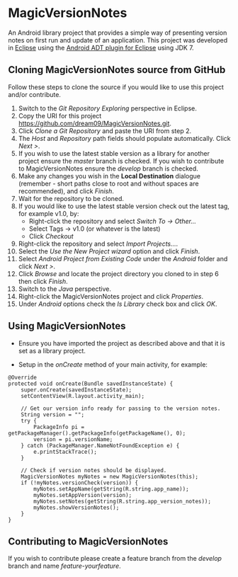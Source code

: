 MagicVersionNotes
=================
An Android library project that provides a simple way of presenting version notes on first run and update of an application.  This project was developed in [Eclipse](http://www.eclipse.org/downloads/) using the [Android ADT plugin for Eclipse](http://developer.android.com/sdk/installing/installing-adt.html) using JDK 7.


Cloning MagicVersionNotes source from GitHub
--------------------------------------------
Follow these steps to clone the source if you would like to use this project and/or contribute.

1. Switch to the *Git Repository Exploring* perspective in Eclipse.
2. Copy the URI for this project https://github.com/dream09/MagicVersionNotes.git.
3. Click *Clone a Git Repository* and paste the URI from step 2.
4. The *Host* and *Repository* path fields should populate automatically. Click *Next >*.
5. If you wish to use the latest stable version as a library for another project ensure the *master* branch is checked. If you wish to contribute to MagicVersionNotes ensure the *develop* branch is checked.
6. Make any changes you wish in the **Local Destination** dialogue (remember - short paths close to root and without spaces are recommended), and click *Finish*.
7. Wait for the repository to be cloned.
8. If you would like to use the latest stable version check out the latest tag, for example v1.0, by:
	- Right-click the repository and select *Switch To → Other...*
	- Select Tags → v1.0 (or whatever is the latest)
	- Click *Checkout*
9. Right-click the repository and select *Import Projects...*.
10. Select the *Use the New Project wizard* option and click *Finish*.
11. Select *Android Project from Existing Code* under the *Android* folder and click *Next >*.
12. Click *Browse* and locate the project directory you cloned to in step 6 then click *Finish*.
13. Switch to the *Java* perspective.
14. Right-click the MagicVersionNotes project and click *Properties*.
15. Under *Android* options check the *Is Library* check box and click *OK*.


Using MagicVersionNotes
-----------------------
* Ensure you have imported the project as described above and that it is set as a library project.

* Setup in the *onCreate* method of your main activity, for example:
```
@Override
protected void onCreate(Bundle savedInstanceState) {
    super.onCreate(savedInstanceState);
    setContentView(R.layout.activity_main);

	// Get our version info ready for passing to the version notes.
    String version = "";
    try {
    	PackageInfo pi = getPackageManager().getPackageInfo(getPackageName(), 0);
    	version = pi.versionName;
    } catch (PackageManager.NameNotFoundException e) {
        e.printStackTrace();
    }
    
    // Check if version notes should be displayed.
	MagicVersionNotes myNotes = new MagicVersionNotes(this);
	if (!myNotes.versionCheck(version)) {
		myNotes.setAppName(getString(R.string.app_name));
		myNotes.setAppVersion(version);
		myNotes.setNotes(getString(R.string.app_version_notes));
		myNotes.showVersionNotes();
	}
}
```


Contributing to MagicVersionNotes
---------------------------------

If you wish to contribute please create a feature branch from the *develop* branch and name *feature-yourfeature*.
